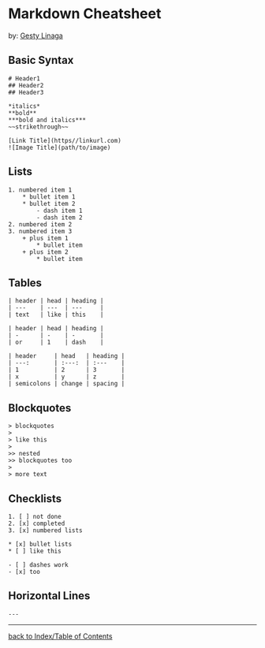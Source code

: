 # Markdown Cheatsheet
by: [Gesty Linaga](https://github.com/gestylinaga)

## Basic Syntax
```text
# Header1
## Header2
## Header3

*italics*
**bold**
***bold and italics***
~~strikethrough~~

[Link Title](https//linkurl.com)
![Image Title](path/to/image)
```

## Lists
```text
1. numbered item 1
    * bullet item 1
    * bullet item 2
        - dash item 1
        - dash item 2
2. numbered item 2
3. numbered item 3
    + plus item 1
        * bullet item
    + plus item 2
        * bullet item
```

## Tables
```text
| header | head | heading |
| ---    | ---  | ---     |
| text   | like | this    |

| header | head | heading |
| -      | -    | -       |
| or     | 1    | dash    |

| header     | head   | heading |
| ---:       | :---:  | :---    |
| 1          | 2      | 3       |
| x          | y      | z       |
| semicolons | change | spacing |
```

## Blockquotes
```text
> blockquotes
>
> like this
> 
>> nested
>> blockquotes too
>
> more text
```

## Checklists
```text
1. [ ] not done
2. [x] completed
3. [x] numbered lists

* [x] bullet lists
* [ ] like this

- [ ] dashes work 
- [x] too
```

## Horizontal Lines
```text
---
```

---

[back to Index/Table of Contents](index.md)
